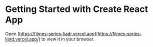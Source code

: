 # Getting Started with Create React App

Open [https://filmes-series-liadr.vercel.app](https://filmes-series-liard.vercel.app/) to view it in your browser.
